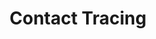 ---
title: Contact Tracing
description: ESS Contact Tracing Tool
redirect: https://docs.google.com/forms/d/e/1FAIpQLScSJwNRnuzzH6Mgmmq31zoYM7LJhiiEKb4iK7iOcQBGSE0Q7A/viewform?usp=sf_link
aliases: [
    "/trace",
]
layout: "redirect"
---